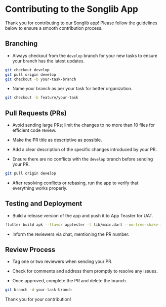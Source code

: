 # Contributing to the Songlib App

Thank you for contributing to our Songlib app! Please follow the guidelines below to ensure a smooth contribution process.

## Branching

- Always checkout from the `develop` branch for your new tasks to ensure your branch has the latest updates.

```bash
git checkout develop
git pull origin develop
git checkout -b your-task-branch
```

- Name your branch as per your task for better organization.

```bash
git checkout -b feature/your-task
```

## Pull Requests (PRs)

- Avoid sending large PRs; limit the changes to no more than 10 files for efficient code review.

- Make the PR title as descriptive as possible.

- Add a clear description of the specific changes introduced by your PR.

- Ensure there are no conflicts with the `develop` branch before sending your PR.

```bash
git pull origin develop
```

- After resolving conflicts or rebasing, run the app to verify that everything works properly.

## Testing and Deployment

- Build a release version of the app and push it to App Teaster for UAT.

```bash
flutter build apk --flavor apptester -t lib/main.dart --no-tree-shake-icons
```

- Inform the reviewers via chat, mentioning the PR number.

## Review Process

- Tag one or two reviewers when sending your PR.

- Check for comments and address them promptly to resolve any issues.

- Once approved, complete the PR and delete the branch.

```bash
git branch -d your-task-branch
```

Thank you for your contribution!
